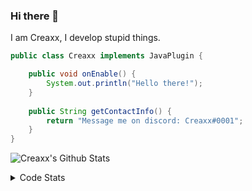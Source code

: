 ### Hi there 👋

I am Creaxx, I develop stupid things. 

```java
public class Creaxx implements JavaPlugin {

    public void onEnable() {
        System.out.println("Hello there!");
    }
    
    public String getContactInfo() {
        return "Message me on discord: Creaxx#0001";
    }
}
```

![Creaxx's Github Stats](https://github-readme-stats.vercel.app/api?username=CreaxxOG&show_icons=true&theme=dark&count_private=true)

<details>
  <summary>Code Stats</summary>

<!--START_SECTION:waka-->
![Code Time](http://img.shields.io/badge/Code%20Time-668%20hrs%201%20min-blue)

![Lines of code](https://img.shields.io/badge/From%20Hello%20World%20I%27ve%20Written-17%20Thousand%20lines%20of%20code-blue)

**🐱 My GitHub Data** 

> 🏆 113 Contributions in the Year 2022
 > 
> 📦 388.7 kB Used in GitHub's Storage 
 > 
> 🚫 Not Opted to Hire
 > 
> 📜 1 Public Repository 
 > 
> 🔑 5 Private Repositories  
 > 
**I'm a Night 🦉** 

```text
🌞 Morning    14 commits     ██░░░░░░░░░░░░░░░░░░░░░░░   7.82% 
🌆 Daytime    55 commits     ███████░░░░░░░░░░░░░░░░░░   30.73% 
🌃 Evening    104 commits    ██████████████░░░░░░░░░░░   58.1% 
🌙 Night      6 commits      ░░░░░░░░░░░░░░░░░░░░░░░░░   3.35%

```
📅 **I'm Most Productive on Tuesday** 

```text
Monday       21 commits     ███░░░░░░░░░░░░░░░░░░░░░░   11.73% 
Tuesday      31 commits     ████░░░░░░░░░░░░░░░░░░░░░   17.32% 
Wednesday    25 commits     ███░░░░░░░░░░░░░░░░░░░░░░   13.97% 
Thursday     27 commits     ███░░░░░░░░░░░░░░░░░░░░░░   15.08% 
Friday       25 commits     ███░░░░░░░░░░░░░░░░░░░░░░   13.97% 
Saturday     28 commits     ████░░░░░░░░░░░░░░░░░░░░░   15.64% 
Sunday       22 commits     ███░░░░░░░░░░░░░░░░░░░░░░   12.29%

```


📊 **This Week I Spent My Time On** 

```text
💬 Programming Languages: 
Java                     2 hrs 44 mins       ██████████████████████░░░   90.03% 
YAML                     14 mins             ██░░░░░░░░░░░░░░░░░░░░░░░   7.68% 
XML                      3 mins              ░░░░░░░░░░░░░░░░░░░░░░░░░   2.17% 
GitIgnore file           0 secs              ░░░░░░░░░░░░░░░░░░░░░░░░░   0.11% 
EditorConfig             0 secs              ░░░░░░░░░░░░░░░░░░░░░░░░░   0.0%

🔥 Editors: 
IntelliJ                 3 hrs 2 mins        █████████████████████████   100.0%

```

**I Mostly Code in Java** 

```text
Java                     5 repos             █████████████████░░░░░░░░   71.43% 
EJS                      1 repo              ███░░░░░░░░░░░░░░░░░░░░░░   14.29% 
Kotlin                   1 repo              ███░░░░░░░░░░░░░░░░░░░░░░   14.29%

```



 Last Updated on 07/06/2022 18:28:28 UTC
<!--END_SECTION:waka-->
</details>
